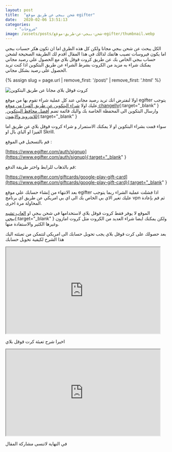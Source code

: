 ```yaml
---
layout: post
title:  "شحن ببجي عن طريق موقع egifter"
date:   2020-02-06 13:51:13
categories: 
    - "شروحات"
image: /assets/posts/شحن-ببجي-عن-طريق-موقع-egifter/thumbnail.webp
---
```


الكل يبحث عن شحن ببجي مجانا ولكن كل هذه الطرق اما ان تكون هكر حسبات ببجي اما يكون فيروسات تصيب هاتفك لذالك في هذا المقال اقدم لك الطريقة الصحيحة لشحن حساب ببجي الخاص بك عن طريق كروت قوقل بلاي مع الحصول علي رصيد مجاني يمكنك شراء به مزيد من الكروت بشرط الشراء عن طريق البتكوين اذا كنت تريد الحصول على رصيد بشكل مجاني.

{% assign slug = page.url | remove_first: '/post/' | remove_first: '.html' %}

<img alt="كروت قوقل بلاي مجانا عن طريق البتكوين" src="/assets/posts/{{slug}}/free-giftcards-by-bitcoin.webp" class="is-full-width"/>

اولا لنفترض انك تريد رصيد مجاني عند كل عملية شراء تقوم بها من موقع egifter يتوجب عليك اولا [شراء البتكوين عن طريق الفيزا من موقع changelly](https://changelly.com/?ref_id=n71ukmideop68g8n){:target="_blank" } ,وارسال البتكوين الى المحفظة الخاصة بك واليك قائمة تضم [أفضل محافظ البيتكوين للاندرويد والايفون](/post/أفضل-محافظ-البيتكوين-للاندرويد-والايفون.html){:target="_blank" }

سواء قمت بشراء البتكوين او لا يمكنك الاستمرار و شراء كروت قوقل بلاي عن طريق اما الفيزا او الباي بال او Skrill.

قم بالتسجيل في الموقع :

[https://www.egifter.com/auth/signup](https://www.egifter.com/auth/signup){:target="_blank" }

قم بالذهاب للرابط واختر طريقة الدفع:

[https://www.egifter.com/giftcards/google-play-gift-card](https://www.egifter.com/giftcards/google-play-gift-card){:target="_blank" }

بعد الانتهاء من إنشاء حسابك علي موقع egifter اذا فشلت عملية الشراء ربما يتوجب عليك تغير الاي بي الخاص بك الى اي بي امريكي عن طريق اي برنامج vpn ثم قم بإعادة المحاولة مرة اخرى.

الموقع لا يوفر فقط كروت قوقل بلاي لاستخدامها في شحن ببجي او [العاب تشبه ببجي](/post/بدائل-ببجي-موبايل.html){:target="_blank" } ولكن يمكنك ايضا شراء العديد من الكروت مثل كروت امازون وغيرها الكثير والاستفادة منها.

بعد حصولك على كرت قوقل بلاي يجب تحوبل حسابك الى امريكي لتتمكن من تعبئته اليك هذا الشرح لكيفية تحويل حسابك

<iframe class="is-full-width" width="480" height="270" src="https://www.youtube.com/embed/sU9Mn7bHUC8" allow="accelerometer; autoplay; clipboard-write; encrypted-media; gyroscope; picture-in-picture" allowfullscreen></iframe>

اخيرا شرح تعبئة كرت قوقل بلاي

<iframe class="is-full-width" width="480" height="270" src="https://www.youtube.com/embed/JICitsi3ySw" allow="accelerometer; autoplay; clipboard-write; encrypted-media; gyroscope; picture-in-picture" allowfullscreen></iframe>

في النهاية لاتنسى مشاركة المقال
